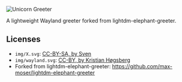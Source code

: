 ![Unicorn Greeter](https://github.com/FlirtatiousMule/unicorn-greeter/blob/main/img/unicorn-greeter.png?raw=true)

A lightweight Wayland greeter forked from lightdm-elephant-greeter.

## Licenses

* `img/X.svg`: [CC-BY-SA, by Sven](https://commons.wikimedia.org/wiki/File:X.Org\_Logo.svg)
* `img/wayland.svg`: [CC-BY, by Kristian Høgsberg](https://commons.wikimedia.org/wiki/File:Wayland\_Logo.svg)
* Forked from lightdm-elephant-greeter: https://github.com/max-moser/lightdm-elephant-greeter
